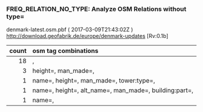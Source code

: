  
### FREQ_RELATION_NO_TYPE: Analyze OSM Relations without type= 
denmark-latest.osm.pbf ( 2017-03-09T21:43:02Z ) http://download.geofabrik.de/europe/denmark-updates [Rv:0.1b]
 
|  count  |  osm tag combinations 
|  -----: | :---------------------------
|     18  |  , 
|      3  |  height=, man_made=, 
|      1  |  name=, height=, man_made=, tower:type=, 
|      1  |  name=, height=, alt_name=, man_made=, building:part=, 
|      1  |  name=, 
 
